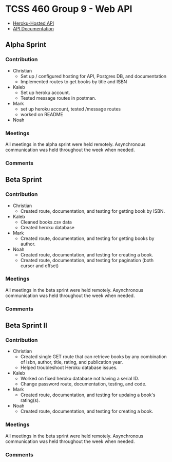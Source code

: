 # TCSS 460 Group 9 - Web API

- [Heroku-Hosted API](https://group9-tcss460-web-api-84fb72a7d497.herokuapp.com/)
- [API Documentation](https://cbonnalie.github.io/tcss460-web-api/)

## Alpha Sprint

### Contribution

- Christian
    - Set up / configured hosting for API, Postgres DB, and documentation
    - Implemented routes to get books by title and ISBN
- Kaleb
    - Set up heroku account.
    - Tested message routes in postman.
- Mark
    - set up heroku account, tested /message routes
    - worked on README
- Noah

### Meetings

All meetings in the alpha sprint were held remotely. Asynchronous communication was held
throughout the week when needed.

### Comments

## Beta Sprint

### Contribution

- Christian
    - Created route, documentation, and testing for getting book by ISBN.
- Kaleb
    - Cleaned books.csv data
    - Created heroku database
- Mark
    - Created route, documentation, and testing for getting books by author.
- Noah
    - Created route, documentation, and testing for creating a book.
    - Created route, documentation, and testing for pagination (both cursor and offset)

### Meetings

All meetings in the beta sprint were held remotely. Asynchronous communication was held
throughout the week when needed.

### Comments



## Beta Sprint II

### Contribution

- Christian
    - Created single GET route that can retrieve books by any combination of isbn, author, title, rating, and publication year.
    - Helped troubleshoot Heroku database issues.
- Kaleb
    - Worked on fixed heroku database not having a serial ID.
    - Change password route, documentation, testing, and code.
- Mark
    - Created route, documentation, and testing for updaing a book's rating(s).
- Noah
    - Created route, documentation, and testing for creating a book.

### Meetings

All meetings in the beta sprint were held remotely. Asynchronous communication was held
throughout the week when needed.

### Comments
